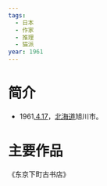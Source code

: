 ```yaml
---
tags:
  - 日本
  - 作家
  - 推理
  - 猫派
year: 1961
---
```

# 简介

- 1961[.4.17](2024-04-17.md)，[北海道](北海道.md)旭川市。
# 主要作品

《东京下町古书店》